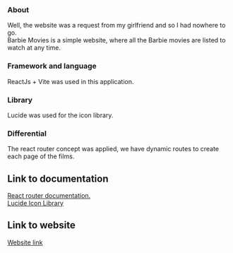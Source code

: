 ### About
Well, the website was a request from my girlfriend and so I had nowhere to go.<br>
Barbie Movies is a simple website, where all the Barbie movies are listed to watch at any time.
### Framework and language
ReactJs + Vite was used in this application.
### Library
Lucide was used for the icon library.
### Differential
The react router concept was applied, we have dynamic routes to create each page of the films.
## Link to documentation
<a href="https://reactrouter.com/en/main">React router documentation.</a><br>
<a href="https://lucide.dev/icons/">Lucide Icon Library</a>
## Link to website
<a href="https://barbie-movies-omega.vercel.app/">Website link</a>
